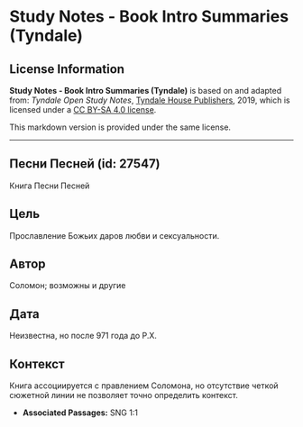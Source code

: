 # Study Notes - Book Intro Summaries (Tyndale)

## License Information

**Study Notes - Book Intro Summaries (Tyndale)** is based on and adapted from: _Tyndale Open Study Notes_, [Tyndale House Publishers](https://tyndaleopenresources.com/), 2019, which is licensed under a [CC BY-SA 4.0 license](https://creativecommons.org/licenses/by-sa/4.0/legalcode.en).

This markdown version is provided under the same license.



--------------------------------

## Песни Песней (id: 27547)

Книга Песни Песней

Цель
----

Прославление Божьих даров любви и сексуальности.

Автор
-----

Соломон; возможны и другие

Дата
----

Неизвестна, но после 971 года до Р.Х.

Контекст
--------

Книга ассоциируется с правлением Соломона, но отсутствие четкой сюжетной линии не позволяет точно определить контекст.

* **Associated Passages:** SNG 1:1

